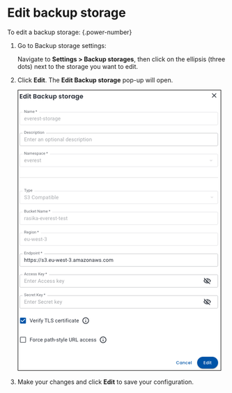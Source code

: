 # Edit backup storage

To edit a backup storage:
{.power-number}

1. Go to Backup storage settings:

    Navigate to <i class="uil uil-cog"></i> **Settings > Backup storages**, then click on the ellipsis (three dots) next to the storage you want to edit.

2. Click **Edit**. The **Edit Backup storage** pop-up will open.

      ![!image](../../../images/edit_backup_storage.png)

4. Make your changes and click **Edit** to save your configuration.